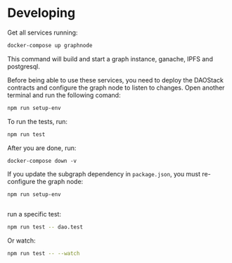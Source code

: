 # Developing

Get all services running:

```sh
docker-compose up graphnode
```

This command will build and start a graph instance, ganache, IPFS and postgresql.

Before being able to use these services, you need to deploy the DAOStack contracts and configure the graph node to listen to changes.
Open another terminal and run the following comand:
```sh
npm run setup-env
```

To run the tests, run:
```sh
npm run test
```

After you are done, run:
```
docker-compose down -v
```
If you update the subgraph dependency in `package.json`, you must re-configure the graph node:
```
npm run setup-env
```

##

run a specific test:
```sh
npm run test -- dao.test
```
Or watch:
```sh
npm run test -- --watch
```
